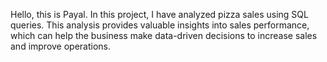 Hello, this is Payal. In this project, I have analyzed pizza sales using SQL queries. This analysis provides valuable insights into sales performance, which can help the business make data-driven decisions to increase sales and improve operations.
